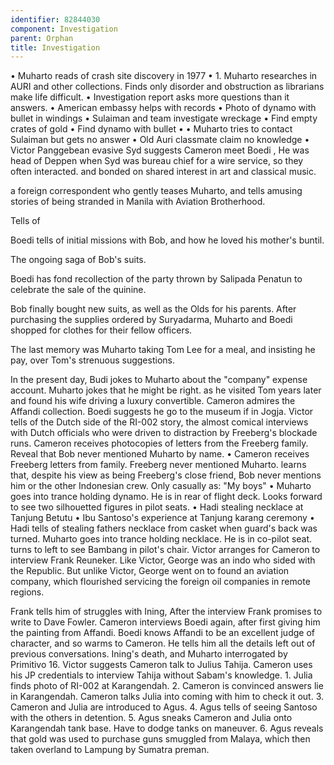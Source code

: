```yaml
---
identifier: 82844030
component: Investigation
parent: Orphan 
title: Investigation
---
```

• Muharto reads of crash site discovery in 1977 • 1. Muharto researches
in AURI and other collections. Finds only disorder and obstruction as
librarians make life difficult. • Investigation report asks more
questions than it answers. • American embassy helps with records • Photo
of dynamo with bullet in windings • Sulaiman and team investigate
wreckage • Find empty crates of gold • Find dynamo with bullet • •
Muharto tries to contact Sulaiman but gets no answer • Old Auri
classmate claim no knowledge • Victor Panggebean evasive Syd suggests
Cameron meet Boedi , He was head of Deppen when Syd was bureau chief for
a wire service, so they often interacted. and bonded on shared interest
in art and classical music.

a foreign correspondent who gently teases Muharto, and tells amusing
stories of being stranded in Manila with Aviation Brotherhood.

Tells of

Boedi tells of initial missions with Bob, and how he loved his mother's
buntil.

The ongoing saga of Bob's suits.

Boedi has fond recollection of the party thrown by Salipada Penatun to
celebrate the sale of the quinine.

Bob finally bought new suits, as well as the Olds for his parents. After
purchasing the supplies ordered by Suryadarma, Muharto and Boedi shopped
for clothes for their fellow officers.

The last memory was Muharto taking Tom Lee for a meal, and insisting he
pay, over Tom's strenuous suggestions.

In the present day, Budi jokes to Muharto about the "company" expense
account. Muharto jokes that he might be right. as he visited Tom years
later and found his wife driving a luxury convertible. Cameron admires
the Affandi collection. Boedi suggests he go to the museum if in Jogja.
Victor tells of the Dutch side of the RI-002 story, the almost comical
interviews with Dutch officials who were driven to distraction by
Freeberg's blockade runs. Cameron receives photocopies of letters from
the Freeberg family. Reveal that Bob never mentioned Muharto by name. •
Cameron receives Freeberg letters from family. Freeberg never mentioned
Muharto. learns that, despite his view as being Freeberg's close friend,
Bob never mentions him or the other Indonesian crew. Only casually as:
"My boys" • Muharto goes into trance holding dynamo. He is in rear of
flight deck. Looks forward to see two silhouetted figures in pilot
seats. • Hadi stealing necklace at Tanjung Betutu • Ibu Santoso's
experience at Tanjung karang ceremony • Hadi tells of stealing fathers
necklace from casket when guard's back was turned. Muharto goes into
trance holding necklace. He is in co-pilot seat. turns to left to see
Bambang in pilot's chair. Victor arranges for Cameron to interview Frank
Reuneker. Like Victor, George was an indo who sided with the Republic.
But unlike Victor, George went on to found an aviation company, which
flourished servicing the foreign oil companies in remote regions.

Frank tells him of struggles with Ining, After the interview Frank
promises to write to Dave Fowler. Cameron interviews Boedi again, after
first giving him the painting from Affandi. Boedi knows Affandi to be an
excellent judge of character, and so warms to Cameron. He tells him all
the details left out of previous conversations. Ining's death, and
Muharto interrogated by Primitivo 16. Victor suggests Cameron talk to
Julius Tahija. Cameron uses his JP credentials to interview Tahija
without Sabam's knowledge. 1. Julia finds photo of RI-002 at
Karangendah. 2. Cameron is convinced answers lie in Karangendah. Cameron
talks Julia into coming with him to check it out. 3. Cameron and Julia
are introduced to Agus. 4. Agus tells of seeing Santoso with the others
in detention. 5. Agus sneaks Cameron and Julia onto Karangendah tank
base. Have to dodge tanks on maneuver. 6. Agus reveals that gold was
used to purchase guns smuggled from Malaya, which then taken overland to
Lampung by Sumatra preman.
